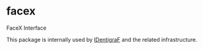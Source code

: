 # facex

FaceX Interface

This package is internally used by [IDentigraF](https://identigraf.center/) and the related infrastructure.
